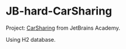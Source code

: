 # JB-hard-CarSharing
Project: [CarSharing](https://hyperskill.org/projects/140) from JetBrains Academy.

Using H2 database.
